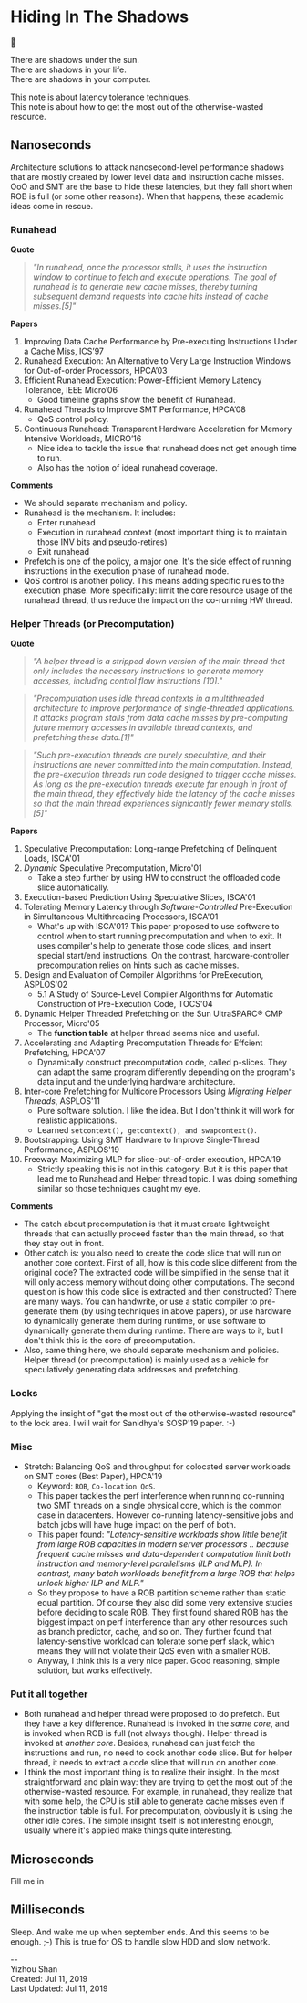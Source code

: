 # Hiding In The Shadows

:vertical_traffic_light:

There are shadows under the sun.  
There are shadows in your life.  
There are shadows in your computer.  

This note is about latency tolerance techniques.  
This note is about how to get the most out of the otherwise-wasted resource.

## Nanoseconds

Architecture solutions to attack nanosecond-level performance shadows
that are mostly created by lower level data and instruction cache misses.
OoO and SMT are the base to hide these latencies, but they fall short
when ROB is full (or some other reasons).
When that happens, these academic ideas come in rescue.

### Runahead

**Quote**
> *"In runahead, once the processor stalls, it uses the instruction window to
> continue to fetch and execute operations. The goal of runahead is to generate
> new cache misses, thereby turning subsequent demand requests into cache hits
> instead of cache misses.[5]"*

**Papers**

1. Improving Data Cache Performance by Pre-executing Instructions Under a Cache Miss, ICS’97
2. Runahead Execution: An Alternative to Very Large Instruction Windows for Out-of-order Processors, HPCA’03
3. Efficient Runahead Execution: Power-Efficient Memory Latency Tolerance, IEEE Micro’06
    - Good timeline graphs show the benefit of Runahead.
4. Runahead Threads to Improve SMT Performance, HPCA’08
    - QoS control policy.
5. Continuous Runahead: Transparent Hardware Acceleration for Memory Intensive Workloads, MICRO’16
    - Nice idea to tackle the issue that runahead does not get enough time to run.
    - Also has the notion of ideal runahead coverage.

**Comments**

- We should separate mechanism and policy.
- Runahead is the mechanism. It includes:
    - Enter runahead
    - Execution in runahead context (most important thing is to maintain those INV bits and pseudo-retires)
    - Exit runahead
- Prefetch is one of the policy, a major one. It's the side effect of running instructions in the execution phase of runahead mode.
- QoS control is another policy. This means adding specific rules to the execution phase. More specifically: limit the core resource usage of the runahead thread, thus reduce the impact on the co-running HW thread.


### Helper Threads (or Precomputation)

**Quote**
> *"A helper thread is a stripped down version of the main thread that
> only includes the necessary instructions to generate memory accesses,
> including control flow instructions [10]."*

> *"Precomputation uses idle thread contexts in a multithreaded architecture
> to improve performance of single-threaded applications.
> It attacks program stalls from data cache misses by
> pre-computing future memory accesses in available thread
> contexts, and prefetching these data.[1]"*

> *"Such pre-execution threads are
> purely speculative, and their instructions are never committed
> into the main computation. Instead, the pre-execution
> threads run code designed to trigger cache misses. As long
> as the pre-execution threads execute far enough in front of
> the main thread, they effectively hide the latency of the
> cache misses so that the main thread experiences signicantly fewer memory stalls.[5]"*

**Papers**

1. Speculative Precomputation: Long-range Prefetching of Delinquent Loads, ISCA'01
2. *Dynamic* Speculative Precomputation, Micro'01
    - Take a step further by using HW to construct the offloaded code slice automatically.
3. Execution-based Prediction Using Speculative Slices, ISCA'01
4. Tolerating Memory Latency through *Software-Controlled* Pre-Execution in Simultaneous Multithreading Processors, ISCA'01
    - What's up with ISCA'01? This paper proposed to use software to control
    when to start running precomputation and when to exit. It uses compiler's
    help to generate those code slices, and insert special start/end instructions.
    On the contrast, hardware-controller precomputation relies on hints such
    as cache misses.
5. Design and Evaluation of Compiler Algorithms for PreExecution, ASPLOS'02
    - 5.1 A Study of Source-Level Compiler Algorithms for Automatic Construction of Pre-Execution Code, TOCS'04
6. Dynamic Helper Threaded Prefetching on the Sun UltraSPARC® CMP Processor, Micro'05
    - The **function table** at helper thread seems nice and useful.
7. Accelerating and Adapting Precomputation Threads for Effcient Prefetching, HPCA'07
    - Dynamically construct precomputation code, called p-slices. They can adapt
    the same program differently depending on the program's data input and the underlying
    hardware architecture.
8. Inter-core Prefetching for Multicore Processors Using *Migrating Helper Threads*, ASPLOS'11
    - Pure software solution. I like the idea. But I don't think it will
    work for realistic applications.
    - Learned `setcontext(), getcontext(), and swapcontext()`.
9. Bootstrapping: Using SMT Hardware to Improve Single-Thread Performance, ASPLOS'19
10. Freeway: Maximizing MLP for slice-out-of-order execution, HPCA'19
    - Strictly speaking this is not in this catogory. But it is this paper
      that lead me to Runahead and Helper thread topic. I was doing
      something similar so those techniques caught my eye.

**Comments**

- The catch about precomputation is that it must create lightweight threads
  that can actually proceed faster than the main thread, so that they
  stay out in front.
- Other catch is: you also need to create the code slice that will
  run on another core context. First of all, how is this code slice different
  from the original code? The extracted code will be simplified in the sense
  that it will only access memory without doing other computations.
  The second question is how this code slice is extracted and then constructed?
  There are many ways. You can handwrite, or use a static compiler to pre-generate
  them (by using techniques in above papers), or use hardware to dynamically
  generate them during runtime, or use software to dynamically generate them during runtime.
  There are ways to it, but I don't think this is the core of precomputation.
- Also, same thing here, we should separate mechanism and policies.
  Helper thread (or precomputation) is mainly used as a vehicle
  for speculatively generating data addresses and prefetching.

###  Locks

Applying the insight of "get the most out of the otherwise-wasted resource"
to the lock area. I will wait for Sanidhya's SOSP'19 paper. :-)


### Misc

- Stretch: Balancing QoS and throughput for colocated server workloads on SMT cores (Best Paper), HPCA'19
    - Keyword: `ROB`, `Co-location QoS`.
    - This paper tackles the perf interference when running co-running two SMT threads
      on a single physical core, which is the common case in datacenters.
      However co-running latency-sensitive jobs and batch jobs will
      have huge impact on the perf of both.
    - This paper found: *"Latency-sensitive workloads show little benefit
      from large ROB capacities in modern server processors .. because frequent
      cache misses and data-dependent computation limit both instruction
      and memory-level parallelisms (ILP and MLP). In contrast, many batch
      workloads benefit from a large ROB that helps unlock higher ILP and MLP."*
    - So they propose to have a ROB partition scheme rather than static equal
      partition. Of course they also did some very extensive studies before
      deciding to scale ROB. They first found shared ROB has the biggest
      impact on perf interference than any other resources such as branch
      predictor, cache, and so on. They further found that latency-sensitive
      workload can tolerate some perf slack, which means they will not
      violate their QoS even with a smaller ROB.
    - Anyway, I think this is a very nice paper. Good reasoning, simple solution,
      but works effectively.

###  Put it all together

- Both runahead and helper thread were proposed to do prefetch.
  But they have a key difference. Runahead is invoked in the *same core*,
  and is invoked when ROB is full (not always though). Helper thread is
  invoked at *another core*. Besides, runahead can just fetch the
  instructions and run, no need to cook another code slice. But for
  helper thread, it needs to extract a code slice that will run on another core.
- I think the most important thing is to realize their insight.
  In the most straightforward and plain way: they are trying to
  get the most out of the otherwise-wasted resource. For example,
  in runahead, they realize that with some help, the CPU is still
  able to generate cache misses even if the instruction table is full.
  For precomputation, obviously it is using the other idle cores.
  The simple insight itself is not interesting enough, usually
  where it's applied make things quite interesting.

##  Microseconds

Fill me in

##  Milliseconds

Sleep. And wake me up when september ends. And this seems to be enough. ;-)
This is true for OS to handle slow HDD and slow network.


--  
Yizhou Shan  
Created: Jul 11, 2019  
Last Updated: Jul 11, 2019
